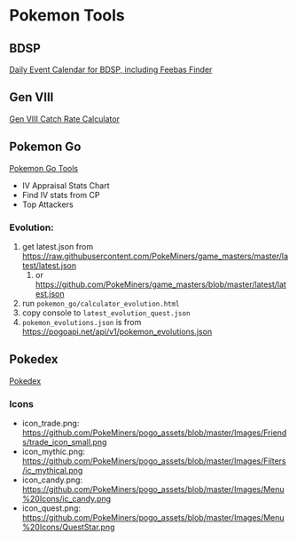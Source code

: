 # Pokemon Tools

## BDSP

[Daily Event Calendar for BDSP, including Feebas Finder](https://g2384.github.io/pokemon-tools/BDSP-Daily-Event-Calendar.html)

## Gen VIII

[Gen VIII Catch Rate Calculator](https://g2384.github.io/pokemon-tools/Catch-Rate-Calculator.html)

## Pokemon Go

[Pokemon Go Tools](https://g2384.github.io/pokemon-tools/Pokemon-Go.html)

- IV Appraisal Stats Chart
- Find IV stats from CP
- Top Attackers

### Evolution:

1. get latest.json from https://raw.githubusercontent.com/PokeMiners/game_masters/master/latest/latest.json
   1. or https://github.com/PokeMiners/game_masters/blob/master/latest/latest.json
2. run `pokemon_go/calculator_evolution.html`
3. copy console to `latest_evolution_quest.json`
4. `pokemon_evolutions.json` is from https://pogoapi.net/api/v1/pokemon_evolutions.json

## Pokedex

[Pokedex](https://g2384.github.io/pokemon-tools/pokedex.html)

### Icons

- icon_trade.png: https://github.com/PokeMiners/pogo_assets/blob/master/Images/Friends/trade_icon_small.png
- icon_mythic.png: https://github.com/PokeMiners/pogo_assets/blob/master/Images/Filters/ic_mythical.png
- icon_candy.png: https://github.com/PokeMiners/pogo_assets/blob/master/Images/Menu%20Icons/ic_candy.png
- icon_quest.png: https://github.com/PokeMiners/pogo_assets/blob/master/Images/Menu%20Icons/QuestStar.png